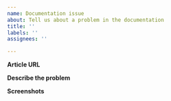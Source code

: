 ```yaml
---
name: Documentation issue
about: Tell us about a problem in the documentation
title: ''
labels: ''
assignees: ''

---
```


**Article URL**
<!-- On what page did you find the problem? -->

**Describe the problem**
<!-- A clear and concise description of what is incorrect, unclear, or missing in the document. -->

**Screenshots**
<!-- If applicable, add screenshots to help explain your problem. -->
